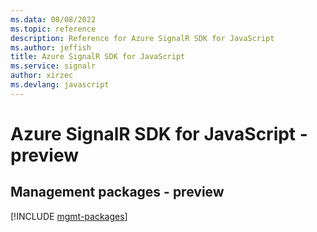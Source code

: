 ```yaml
---
ms.data: 08/08/2022
ms.topic: reference
description: Reference for Azure SignalR SDK for JavaScript
ms.author: jeffish
title: Azure SignalR SDK for JavaScript
ms.service: signalr
author: xirzec
ms.devlang: javascript
---
```

# Azure SignalR SDK for JavaScript - preview

## Management packages - preview
[!INCLUDE [mgmt-packages](signalr-mgmt-index.md)]
